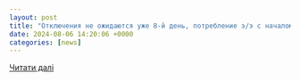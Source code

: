 ```yaml
---
layout: post
title: "Отключения не ожидаются уже 8-й день, потребление э/э с началом рабочей недели выше - «Укрэнерго»"
date: 2024-08-06 14:20:06 +0000
categories: [news]
---
```


[Читати далі](https://interfax.com.ua/news/general/1005116.html)
